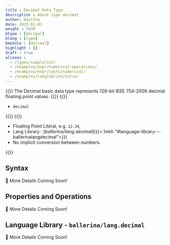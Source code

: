 ```yaml
---
title : Decimal Data Type
description : About type decimal
author: Hasitha
date: 2023-01-01
weight : 5030
btype : [decimal]
blang : [type]
bmodule : [decimal]
highlight : []
draft : true
aliases :
  - /types/simple/int/
  - /examples/expr/numerical-operations/
  - /examples/expr/casts/numerical/
  - /examples/langlib/int/intro/
---
```


{{<md class="summary">}}
The Decimal basic data type represents 128-bit IEEE 754-2008 decimal floating point values.
{{</md>}}
{{<md class="syntax">}}

* `decimal`

{{</md>}}
{{<md class="tldr">}}

* Floating Point Literal, e.g. `12.34`,
* Lang Library : [*ballerina/lang.decimal*]({{< linkh "#language-library---ballerinalangdecimal">}})
* No implicit conversion between numbers.

{{</md>}}

<!--more-->

## Syntax

🚧 More Details Coming Soon!

## Properties and Operations

🚧 More Details Coming Soon!

## Language Library - `ballerina/lang.decimal`

🚧 More Details Coming Soon!
